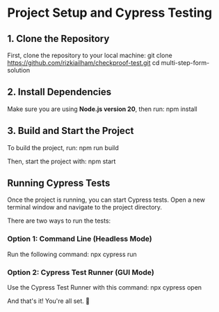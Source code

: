 
# Project Setup and Cypress Testing

## 1. Clone the Repository
First, clone the repository to your local machine:
git clone https://github.com/rizkiailham/checkproof-test.git
cd multi-step-form-solution

## 2. Install Dependencies
Make sure you are using **Node.js version 20**, then run:
npm install

## 3. Build and Start the Project
To build the project, run:
npm run build

Then, start the project with:
npm start

## Running Cypress Tests
Once the project is running, you can start Cypress tests. Open a new terminal window and navigate to the project directory.

There are two ways to run the tests:

### Option 1: Command Line (Headless Mode)
Run the following command:
npx cypress run


### Option 2: Cypress Test Runner (GUI Mode)
Use the Cypress Test Runner with this command:
npx cypress open

And that's it! You're all set. 🎉
